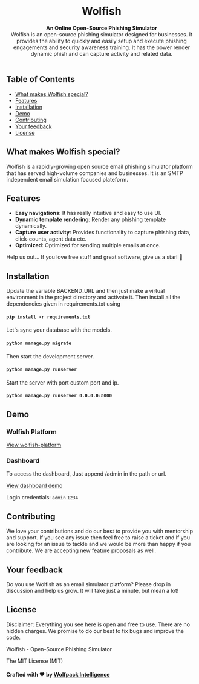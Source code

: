 
<div align="center">
  <h1>Wolfish</h1>
</div>

<div align="center">
  <strong>An Online Open-Source Phishing Simulator</strong>
</div>

<div align="center">
  Wolfish is an open-source phishing simulator designed for businesses. It provides the ability to quickly and easily setup and execute phishing engagements and security awareness training. It has the power render dynamic phish and can capture activity and related data.
</div>

<br>



## Table of Contents

- [What makes Wolfish special?](#what-makes-wolfish-special)
- [Features](#features)
- [Installation](#installation)
- [Demo](#demo)
- [Contributing](#contributing)
- [Your feedback](#your-feedback)
- [License](#license)

## What makes Wolfish special?

Wolfish is a rapidly-growing open source email phishing simulator platform that has served high-volume companies and businesses. It is an SMTP independent email simulation focused plateform.  

## Features

- **Easy navigations**: It has really intuitive and easy to use UI. 
- **Dynamic template rendering**: Render any phishing template dynamically.
- **Capture user activity**: Provides functionality to capture phishing data, click-counts, agent data etc. 
- **Optimized**: Optimized for sending multiple emails at once.

Help us out… If you love free stuff and great software, give us a star! 🌟


## Installation

Update the variable BACKEND_URL and then
just make a virtual environment in the project directory and activate it.
Then install all the dependencies given in requirements.txt using
#### `pip install -r requirements.txt` 

Let's sync your database with the models.
#### `python manage.py migrate`

Then start the development server.
#### `python manage.py runserver`

Start the server with port custom port and ip.
#### `python manage.py runserver 0.0.0.0:8000`


## Demo


### Wolfish Platform

[View wolfish-platform](https://github.com/saleor/saleor-platform)



### Dashboard

To access the dashboard, Just append /admin in the path or url.

[View dashboard demo](https://demo.saleor.io/dashboard/)


Login credentials: `admin` `1234`

## Contributing

We love your contributions and do our best to provide you with mentorship and support. If you see any issue then feel free to raise a ticket and If you are looking for an issue to tackle and we would be more than happy if you contribute. We are accepting new feature proposals as well.

## Your feedback

Do you use Wolfish as an email simulator platform?
Please drop in discussion and help us grow. It will take just a minute, but mean a lot!


## License

Disclaimer: Everything you see here is open and free to use. There are no hidden charges. We promise to do our best to fix bugs and improve the code.

Wolfish - Open-Source Phishing Simulator

The MIT License (MIT)


#### Crafted with ❤️ by [Wolfpack Intelligence](https://wolfpackdigi.com/)

